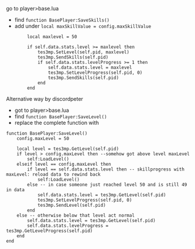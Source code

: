 go to player>base.lua
* find ``function BasePlayer:SaveSkills()``
* add under ``local maxSkillValue = config.maxSkillValue`` 
```
		local maxlevel = 50

		if self.data.stats.level >= maxlevel then
			tes3mp.SetLevel(self.pid, maxlevel)
			tes3mp.SendSkills(self.pid)
			if self.data.stats.levelProgress >= 1 then
				self.data.stats.level = maxlevel
				tes3mp.SetLevelProgress(self.pid, 0)
				tes3mp.SendSkills(self.pid)
			end
		end
```
Alternative way by discordpeter
* got to player>base.lua
* find ``function BasePlayer:SaveLevel()``
* replace the complete function with 
```
function BasePlayer:SaveLevel()
	config.maxLevel = 50

	local level = tes3mp.GetLevel(self.pid)
	if level > config.maxLevel then --somehow got above level maxLevel
		self:LoadLevel()
	elseif level == config.maxLevel then
		if level == self.data.stats.level then -- skillprogress with maxLevel: reload data to rewind back
			self:LoadLevel()
		else -- in case someone just reached level 50 and is still 49 in data
			self.data.stats.level = tes3mp.GetLevel(self.pid)
			tes3mp.SetLevelProgress(self.pid, 0)
			tes3mp.SendLevel(self.pid)
		end
	else -- otherwise below that level act normal
		self.data.stats.level = tes3mp.GetLevel(self.pid)
		self.data.stats.levelProgress = tes3mp.GetLevelProgress(self.pid)
	end
end
```
